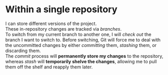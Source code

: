 Within a single repository
=============================

I can store different versions of the project.  
These in-repository changes are tracked via _branches_.  
To switch from my current branch to another one, I will _check out_ the branch I want to switch to.
Before switching, Git will force me to deal with the uncommitted changes by either _committing_ them, _stashing_ them, or discarding them.  
The _commit_ process will **permanently store my changes** to the repository, whereas _stash_ will **temporarily shelve the changes**, allowing me to pull them off the shelf and reapply them later.
